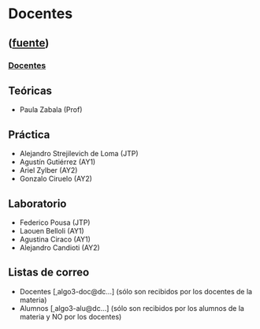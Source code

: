 # Docentes
([fuente](https://campus.exactas.uba.ar/course/view.php?id=992&section=2))
---
### [Docentes](https://campus.exactas.uba.ar/course/view.php?id=992&section=2)

## Teóricas

  - Paula Zabala (Prof) 

## Práctica

  - Alejandro Strejilevich de Loma (JTP) 
  - Agustín Gutiérrez (AY1)
  - Ariel Zylber (AY2) 
  - Gonzalo Ciruelo (AY2) 

## Laboratorio

  - Federico Pousa (JTP) 
  - Laouen Belloli (AY1) 
  - Agustina Ciraco (AY1)
  - Alejandro Candioti (AY2) 

## Listas de correo

  - Docentes [[ ](mailto:algo3-docARROBAdc.uba.ar)algo3-doc@dc...] (sólo son recibidos por los docentes de la materia)
  - Alumnos [[ ](mailto:algo3-aluARROBAdc.uba.ar)algo3-alu@dc...] (sólo son recibidos por los alumnos de la materia y NO por los docentes)

